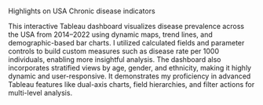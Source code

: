 
</head>
<body>
  <div class="container">
<h1></h1>Highlights on USA Chronic disease indicators</h1>

<p>This interactive Tableau dashboard visualizes disease prevalence across the USA from 2014–2022 using dynamic maps, trend lines, and demographic-based bar charts. I utilized calculated fields and parameter controls to build custom measures such as disease rate per 1000 individuals, enabling more insightful analysis. The dashboard also incorporates stratified views by age, gender, and ethnicity, making it highly dynamic and user-responsive. It demonstrates my proficiency in advanced Tableau features like dual-axis charts, field hierarchies, and filter actions for multi-level analysis.</p>
